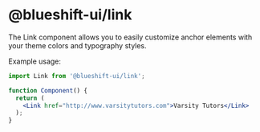 # @blueshift-ui/link

The Link component allows you to easily customize anchor elements with your theme colors and typography styles.

Example usage:

```jsx
import Link from '@blueshift-ui/link';

function Component() {
  return (
    <Link href="http://www.varsitytutors.com">Varsity Tutors</Link>
  );
}
```
